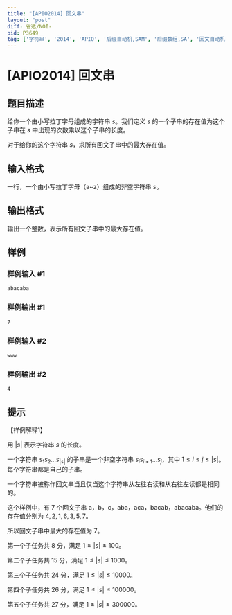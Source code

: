```yaml
---
title: "[APIO2014] 回文串"
layout: "post"
diff: 省选/NOI-
pid: P3649
tag: ['字符串', '2014', 'APIO', '后缀自动机,SAM', '后缀数组,SA', '回文自动机,PAM']
---
```

# [APIO2014] 回文串
## 题目描述

给你一个由小写拉丁字母组成的字符串 $s$。我们定义 $s$ 的一个子串的存在值为这个子串在 $s$ 中出现的次数乘以这个子串的长度。

对于给你的这个字符串 $s$，求所有回文子串中的最大存在值。

## 输入格式

一行，一个由小写拉丁字母（a~z）组成的非空字符串 $s$。

## 输出格式

输出一个整数，表示所有回文子串中的最大存在值。

## 样例

### 样例输入 #1
```
abacaba

```
### 样例输出 #1
```
7

```
### 样例输入 #2
```
www
```
### 样例输出 #2
```
4
```
## 提示

【样例解释1】

用 $\lvert s \rvert$ 表示字符串 $s$ 的长度。

一个字符串 $s_1 s_2 \dots s_{\lvert s \rvert}$ 的子串是一个非空字符串 $s_i s_{i+1} \dots s_j$，其中 $1 \leq i \leq j \leq \lvert s \rvert$。每个字符串都是自己的子串。

一个字符串被称作回文串当且仅当这个字符串从左往右读和从右往左读都是相同的。

这个样例中，有 $7$ 个回文子串 a，b，c，aba，aca，bacab，abacaba。他们的存在值分别为 $4, 2, 1, 6, 3, 5, 7$。

所以回文子串中最大的存在值为 $7$。



第一个子任务共 8 分，满足 $1 \leq \lvert s \rvert \leq 100$。

第二个子任务共 15 分，满足 $1 \leq \lvert s \rvert \leq 1000$。

第三个子任务共 24 分，满足 $1 \leq \lvert s \rvert \leq 10000$。

第四个子任务共 26 分，满足 $1 \leq \lvert s \rvert \leq 100000$。

第五个子任务共 27 分，满足 $1 \leq \lvert s \rvert \leq 300000$。

